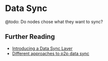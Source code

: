 # Data Sync

@todo: Do nodes chose what they want to sync?

## Further Reading
 - [Introducing a Data Sync Layer](https://discuss.status.im/t/introducing-a-data-sync-layer/864)
 - [Different approaches to p2p data sync](./p2p-data-sync-comparison.md)

